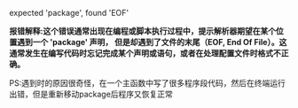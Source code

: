 expected 'package', found 'EOF'

**报错解释:这个错误通常出现在编程或脚本执行过程中，提示解析器期望在某个位置遇到一个 'package' 声明，
但是却遇到了文件的末尾（EOF, End Of File）。这通常发生在编写代码时忘记完成某个声明或语句，或者在处理配置文件时格式不正确。**

PS:遇到时的原因很奇怪，在一个主函数中写了很多程序段代码，然后在终端运行出错，但是重新移动package后程序又恢复正常
